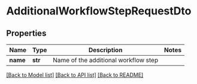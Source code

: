 # AdditionalWorkflowStepRequestDto

## Properties
Name | Type | Description | Notes
------------ | ------------- | ------------- | -------------
**name** | **str** | Name of the additional workflow step | 

[[Back to Model list]](../README.md#documentation-for-models) [[Back to API list]](../README.md#documentation-for-api-endpoints) [[Back to README]](../README.md)


